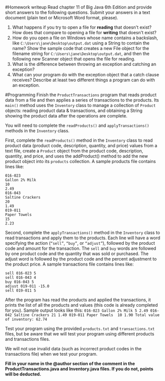 #Homework writeup
Read chapter 11 of Big Java 6th Edition and provide short answers to the following questions.  Submit your answers in a text document (plain text or Microsoft Word format, please).

1. What happens if you try to open a file for **reading** that doesn't exist? How does that compare to opening a file for **writing** that doesn't exist?
2. How do you open a file on Windows whose name contains a backslash, like `C:\Users\jane\Desktop\output.dat` using a String to contain the name? Show the sample code that creates a new File object for the filename string for `C:\Users\jane\Desktop\output.dat`, and then the following new Scanner object that opens the file for reading.
3. What is the difference between throwing an exception and catching an exception?
4. What can your program do with the exception object that a catch clause receives? Describe at least two different things a program can do with an exception.

#Programming
Finish the `ProductTransactions` program that reads product data from a file and then applies a series of transactions to the products. Its `main()` method uses the `Inventory` class to manage a collection of `Product` objects: reading product data & transactions, and obtaining a String showing the product data after the operations are complete.

You will need to complete the `readProducts()` and `applyTransactions()` methods in the `Inventory` class.

First, complete the `readProducts()` method in the `Inventory` class to read product data (product code, description, quantity, and price) values from a text file, create a `Product` object from the product code, description, quantity, and price, and uses the addProduct() method to add the new product object into its `products` collection. A sample products file contains lines like:

```
016-023
Gallon 2% Milk
10
2.49
016-043
Saltine Crackers
20
1.49
019-011
Paper Towels
15
2.23
```

Second, complete the `applyTransactions()` method in the `Inventory` class to read transactions and apply them to the products. Each line will have a word specifying the action (`“sell”`, `“buy”`, or `“adjust”`), followed by the product code and amount for the transaction. The `sell` and `buy` words are followed by one product code and the quantity that was sold or purchased. The adjust word is followed by the product code and the percent adjustment to the product price. A sample transactions file contains lines like:

```
sell 016-023 5
sell 016-043 4
buy 016-043 5
adjust 019-011 -15.0
sell 019-011 5
```

After the program has read the products and applied the transactions, it prints the list of all the products and values (this code is already completed for you). Sample output looks like this:
         ```
         016-023 Gallon 2% Milk 5 2.49
         016-042 Saltine Crackers 21 1.49
         019-011 Paper Towels  10 1.90
         Total value of inventory: 62.74
         ```

Test your program using the provided `products.txt` and `transactions.txt` files, but be aware that we will test your program using different products and transactions files.

We will not use invalid data (such as incorrect product codes in the transactions file) when we test your program.

**Fill in your name in the @author section of the comment in the ProductTransactions.java and Inventory.java files. If you do not, points will be deducted.**
